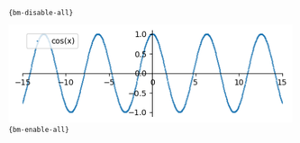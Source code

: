 `{bm-disable-all}`

![Graph(s) of cos(x)](calculus_b91e10bd179c63b5a54f9d4be1e630c0.png)
`{bm-enable-all}`

